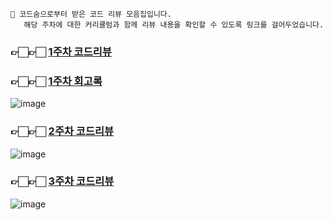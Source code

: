 
    📌 코드숨으로부터 받은 코드 리뷰 모음집입니다.  
       해당 주차에 대한 커리큘럼과 함께 리뷰 내용을 확인할 수 있도록 링크를 걸어두었습니다.


### 👉🏻👉🏻 [1주차 코드리뷰](https://github.com/CodeSoom/spring-week1-assignment-1/pull/9)
### 👉🏻👉🏻 [1주차 회고록](https://domean.tistory.com/181)


![image](https://user-images.githubusercontent.com/67456294/107159249-351be000-69d2-11eb-8ab3-2dc163b59180.png)

### 👉🏻👉🏻 [2주차 코드리뷰](https://github.com/CodeSoom/spring-week2-assignment-1/pull/2)

![image](https://user-images.githubusercontent.com/67456294/107159300-62688e00-69d2-11eb-894c-4ca9a7738f64.png)


### 👉🏻👉🏻  [3주차 코드리뷰](https://github.com/CodeSoom/spring-week3-assignment-1/pull/8)

![image](https://user-images.githubusercontent.com/67456294/107159310-77452180-69d2-11eb-86a1-6bff23cef08b.png)

